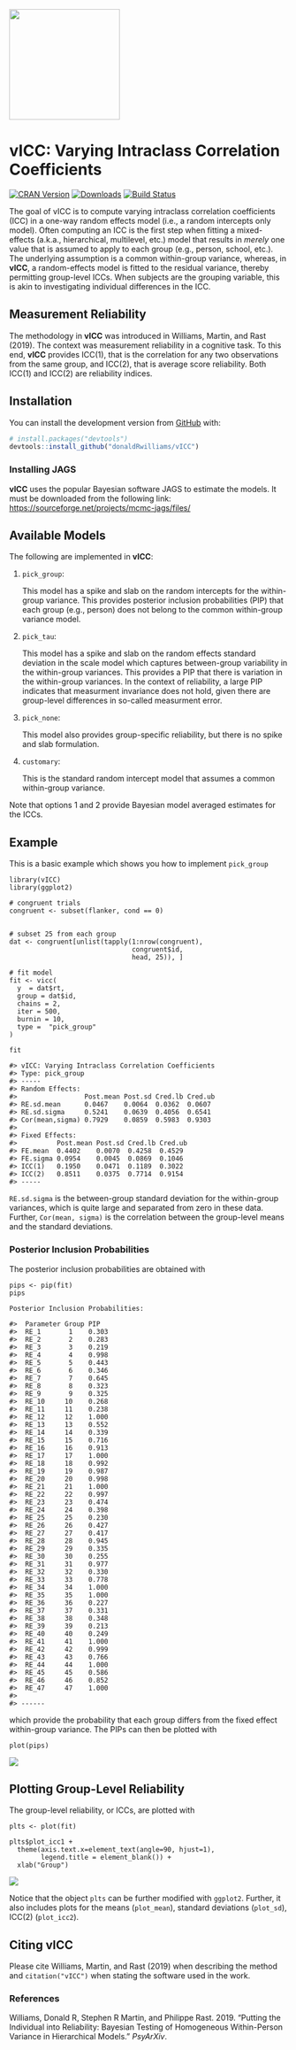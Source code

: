 
<!-- README.md is generated from README.Rmd. Please edit that file -->

<img src="man/figures/hex_sticker.png" width = 200 />

# vICC: Varying Intraclass Correlation Coefficients

[![CRAN
Version](http://www.r-pkg.org/badges/version/vICC)](https://cran.r-project.org/package=vICC)
[![Downloads](https://cranlogs.r-pkg.org/badges/vICC)](https://cran.r-project.org/package=vICC)
[![Build
Status](https://travis-ci.com/donaldRwilliams/vICC.svg?branch=master)](https://travis-ci.com/donaldRwilliams/vICC)

The goal of vICC is to compute varying intraclass correlation
coefficients (ICC) in a one-way random effects model (i.e., a random
intercepts only model). Often computing an ICC is the first step when
fitting a mixed-effects (a.k.a., hierarchical, multilevel, etc.) model
that results in *merely* one value that is assumed to apply to each
group (e.g., person, school, etc.). The underlying assumption is a
common within-group variance, whereas, in **vICC**, a random-effects
model is fitted to the residual variance, thereby permitting group-level
ICCs. When subjects are the grouping variable, this is akin to
investigating individual differences in the ICC.

## Measurement Reliability

The methodology in **vICC** was introduced in Williams, Martin, and Rast
(2019). The context was measurement reliability in a cognitive task. To
this end, **vICC** provides ICC(1), that is the correlation for any two
observations from the same group, and ICC(2), that is average score
reliability. Both ICC(1) and ICC(2) are reliability indices.

## Installation

<!-- You can install the released version of vICC from [CRAN](https://CRAN.R-project.org) with: -->

<!-- ``` r -->

<!-- install.packages("vICC") -->

<!-- ``` -->

You can install the development version from
[GitHub](https://github.com/) with:

``` r
# install.packages("devtools")
devtools::install_github("donaldRwilliams/vICC")
```

### Installing JAGS

**vICC** uses the popular Bayesian software JAGS to estimate the models.
It must be downloaded from the following link:
<https://sourceforge.net/projects/mcmc-jags/files/>

## Available Models

The following are implemented in **vICC**:

1.  `pick_group`:
    
    This model has a spike and slab on the random intercepts for the
    within-group variance. This provides posterior inclusion
    probabilities (PIP) that each group (e.g., person) does not belong
    to the common within-group variance model.

2.  `pick_tau`:
    
    This model has a spike and slab on the random effects standard
    deviation in the scale model which captures between-group
    variability in the within-group variances. This provides a PIP that
    there is variation in the within-group variances. In the context of
    reliability, a large PIP indicates that measurment invariance does
    not hold, given there are group-level differences in so-called
    measurment error.

3.  `pick_none`:
    
    This model also provides group-specific reliability, but there is no
    spike and slab formulation.

4.  `customary`:
    
    This is the standard random intercept model that assumes a common
    within-group variance.

Note that options 1 and 2 provide Bayesian model averaged estimates for
the ICCs.

## Example

This is a basic example which shows you how to implement `pick_group`

    library(vICC)
    library(ggplot2)
    
    # congruent trials
    congruent <- subset(flanker, cond == 0)
    
    
    # subset 25 from each group
    dat <- congruent[unlist(tapply(1:nrow(congruent), 
                                   congruent$id, 
                                   head, 25)), ]
    
    # fit model
    fit <- vicc(
      y  = dat$rt,
      group = dat$id,
      chains = 2,
      iter = 500,
      burnin = 10,
      type =  "pick_group"
    )
    
    fit
    
    #> vICC: Varying Intraclass Correlation Coefficients
    #> Type: pick_group 
    #> -----
    #> Random Effects:
    #>                 Post.mean Post.sd Cred.lb Cred.ub
    #> RE.sd.mean      0.0467    0.0064  0.0362  0.0607 
    #> RE.sd.sigma     0.5241    0.0639  0.4056  0.6541 
    #> Cor(mean,sigma) 0.7929    0.0859  0.5983  0.9303 
    #> 
    #> Fixed Effects:
    #>          Post.mean Post.sd Cred.lb Cred.ub
    #> FE.mean  0.4402    0.0070  0.4258  0.4529 
    #> FE.sigma 0.0954    0.0045  0.0869  0.1046 
    #> ICC(1)   0.1950    0.0471  0.1189  0.3022 
    #> ICC(2)   0.8511    0.0375  0.7714  0.9154 
    #> -----

`RE.sd.sigma` is the between-group standard deviation for the
within-group variances, which is quite large and separated from zero in
these data. Further, `Cor(mean, sigma)` is the correlation between the
group-level means and the standard deviations.

### Posterior Inclusion Probabilities

The posterior inclusion probabilities are obtained with

    pips <- pip(fit)
    pips
    
    Posterior Inclusion Probabilities:
    
    #>  Parameter Group PIP  
    #>  RE_1       1    0.303
    #>  RE_2       2    0.283
    #>  RE_3       3    0.219
    #>  RE_4       4    0.998
    #>  RE_5       5    0.443
    #>  RE_6       6    0.346
    #>  RE_7       7    0.645
    #>  RE_8       8    0.323
    #>  RE_9       9    0.325
    #>  RE_10     10    0.268
    #>  RE_11     11    0.238
    #>  RE_12     12    1.000
    #>  RE_13     13    0.552
    #>  RE_14     14    0.339
    #>  RE_15     15    0.716
    #>  RE_16     16    0.913
    #>  RE_17     17    1.000
    #>  RE_18     18    0.992
    #>  RE_19     19    0.987
    #>  RE_20     20    0.998
    #>  RE_21     21    1.000
    #>  RE_22     22    0.997
    #>  RE_23     23    0.474
    #>  RE_24     24    0.398
    #>  RE_25     25    0.230
    #>  RE_26     26    0.427
    #>  RE_27     27    0.417
    #>  RE_28     28    0.945
    #>  RE_29     29    0.335
    #>  RE_30     30    0.255
    #>  RE_31     31    0.977
    #>  RE_32     32    0.330
    #>  RE_33     33    0.778
    #>  RE_34     34    1.000
    #>  RE_35     35    1.000
    #>  RE_36     36    0.227
    #>  RE_37     37    0.331
    #>  RE_38     38    0.348
    #>  RE_39     39    0.213
    #>  RE_40     40    0.249
    #>  RE_41     41    1.000
    #>  RE_42     42    0.999
    #>  RE_43     43    0.766
    #>  RE_44     44    1.000
    #>  RE_45     45    0.586
    #>  RE_46     46    0.852
    #>  RE_47     47    1.000
    #> 
    #> ------

which provide the probability that each group differs from the fixed
effect within-group variance. The PIPs can then be plotted with

    plot(pips)

![](man/figures/pip.png)

## Plotting Group-Level Reliability

The group-level reliability, or ICCs, are plotted with

    plts <- plot(fit)
    
    plts$plot_icc1 + 
      theme(axis.text.x=element_text(angle=90, hjust=1), 
            legend.title = element_blank()) +
      xlab("Group")

![](man/figures/icc1.png)

Notice that the object `plts` can be further modified with `ggplot2`.
Further, it also includes plots for the means (`plot_mean`), standard
deviations (`plot_sd`), ICC(2) (`plot_icc2`).

## Citing **vICC**

Please cite Williams, Martin, and Rast (2019) when describing the method
and `citation("vICC")` when stating the software used in the work.

### References

<div id="refs" class="references">

<div id="ref-williams2019putting">

Williams, Donald R, Stephen R Martin, and Philippe Rast. 2019. “Putting
the Individual into Reliability: Bayesian Testing of Homogeneous
Within-Person Variance in Hierarchical Models.” *PsyArXiv*.

</div>

</div>
